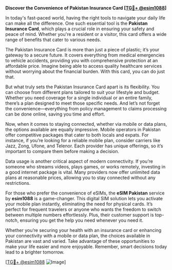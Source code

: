 **Discover the Convenience of Pakistan Insurance Card [[TG💪+ @esim1088](https://t.me/s/esim1088)]**

In today's fast-paced world, having the right tools to navigate your daily life can make all the difference. One such essential tool is the **Pakistan Insurance Card**, which plays a crucial role in ensuring your safety and peace of mind. Whether you're a resident or a visitor, this card offers a wide range of benefits that cater to various needs.

The Pakistan Insurance Card is more than just a piece of plastic; it’s your gateway to a secure future. It covers everything from medical emergencies to vehicle accidents, providing you with comprehensive protection at an affordable price. Imagine being able to access quality healthcare services without worrying about the financial burden. With this card, you can do just that. 

But what truly sets the Pakistan Insurance Card apart is its flexibility. You can choose from different plans tailored to suit your lifestyle and budget. Whether you need coverage for a single individual or an entire family, there’s a plan designed to meet those specific needs. And let’s not forget the convenience—everything from policy management to claims processing can be done online, saving you time and effort.

Now, when it comes to staying connected, whether via mobile or data plans, the options available are equally impressive. Mobile operators in Pakistan offer competitive packages that cater to both locals and expats. For instance, if you’re looking for a reliable mobile plan, consider carriers like Jazz, Zong, Ufone, and Telenor. Each provider has unique offerings, so it’s important to compare them before making a decision. 

Data usage is another critical aspect of modern connectivity. If you’re someone who streams videos, plays games, or works remotely, investing in a good internet package is vital. Many providers now offer unlimited data plans at reasonable prices, allowing you to stay connected without any restrictions.

For those who prefer the convenience of eSIMs, the **eSIM Pakistan** service by **esim1088** is a game-changer. This digital SIM solution lets you activate your mobile plan instantly, eliminating the need for physical cards. It’s perfect for frequent travelers or anyone who wants the freedom to switch between multiple numbers effortlessly. Plus, their customer support is top-notch, ensuring you get the help you need whenever you need it.

Whether you’re securing your health with an insurance card or enhancing your connectivity with a mobile or data plan, the choices available in Pakistan are vast and varied. Take advantage of these opportunities to make your life easier and more enjoyable. Remember, smart decisions today lead to a brighter tomorrow.

[[TG💪+ @esim1088](https://t.me/s/esim1088) ![Image](https://i.postimg.cc/Y0z9fWf4/image.png)]